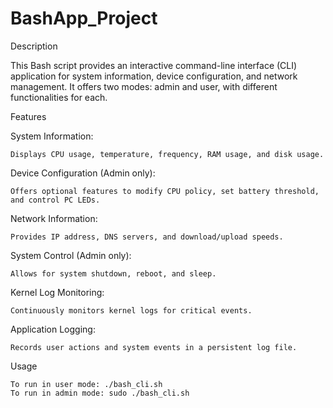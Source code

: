 # BashApp_Project

Description

This Bash script provides an interactive command-line interface (CLI) application for system information, device configuration, and network management. It offers two modes: admin and user, with different functionalities for each.

Features

System Information:

    Displays CPU usage, temperature, frequency, RAM usage, and disk usage.

Device Configuration (Admin only):

    Offers optional features to modify CPU policy, set battery threshold, and control PC LEDs.

Network Information:

    Provides IP address, DNS servers, and download/upload speeds.

System Control (Admin only):

    Allows for system shutdown, reboot, and sleep.

Kernel Log Monitoring:

    Continuously monitors kernel logs for critical events.

Application Logging:

    Records user actions and system events in a persistent log file.


Usage

    To run in user mode: ./bash_cli.sh
    To run in admin mode: sudo ./bash_cli.sh
